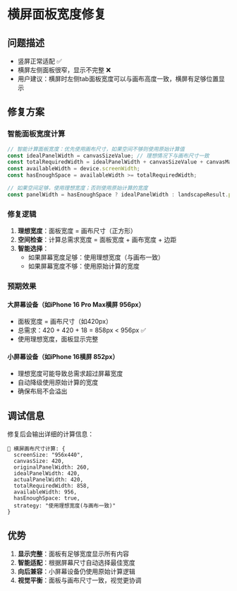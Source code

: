 # 横屏面板宽度修复

## 问题描述
- 竖屏正常适配 ✅
- 横屏左侧面板很窄，显示不完整 ❌
- 用户建议：横屏时左侧tab面板宽度可以与画布高度一致，横屏有足够位置显示

## 修复方案

### 智能面板宽度计算
```typescript
// 智能计算面板宽度：优先使用画布尺寸，如果空间不够则使用原始计算值
const idealPanelWidth = canvasSizeValue; // 理想情况下与画布尺寸一致
const totalRequiredWidth = idealPanelWidth + canvasSizeValue + canvasMargin * 3; // 面板 + 画布 + 3个边距
const availableWidth = device.screenWidth;
const hasEnoughSpace = availableWidth >= totalRequiredWidth;

// 如果空间足够，使用理想宽度；否则使用原始计算的宽度
const panelWidth = hasEnoughSpace ? idealPanelWidth : landscapeResult.panelWidth;
```

### 修复逻辑
1. **理想宽度**：面板宽度 = 画布尺寸（正方形）
2. **空间检查**：计算总需求宽度 = 面板宽度 + 画布宽度 + 边距
3. **智能选择**：
   - 如果屏幕宽度足够：使用理想宽度（与画布一致）
   - 如果屏幕宽度不够：使用原始计算的宽度

### 预期效果

#### 大屏幕设备（如iPhone 16 Pro Max横屏 956px）
- 面板宽度 = 画布尺寸（如420px）
- 总需求：420 + 420 + 18 = 858px < 956px ✅
- 使用理想宽度，面板显示完整

#### 小屏幕设备（如iPhone 16横屏 852px）
- 理想宽度可能导致总需求超过屏幕宽度
- 自动降级使用原始计算的宽度
- 确保布局不会溢出

## 调试信息
修复后会输出详细的计算信息：
```
📱 横屏画布尺寸计算: {
  screenSize: "956x440",
  canvasSize: 420,
  originalPanelWidth: 260,
  idealPanelWidth: 420,
  actualPanelWidth: 420,
  totalRequiredWidth: 858,
  availableWidth: 956,
  hasEnoughSpace: true,
  strategy: "使用理想宽度(与画布一致)"
}
```

## 优势
1. **显示完整**：面板有足够宽度显示所有内容
2. **智能适配**：根据屏幕尺寸自动选择最佳宽度
3. **向后兼容**：小屏幕设备仍使用原始计算逻辑
4. **视觉平衡**：面板与画布尺寸一致，视觉更协调